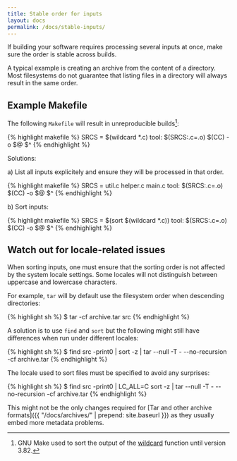 ```yaml
---
title: Stable order for inputs
layout: docs
permalink: /docs/stable-inputs/
---
```


If building your software requires processing several inputs at once,
make sure the order is stable across builds.

A typical example is creating an archive from the content of a
directory. Most filesystems do not guarantee that listing files in a
directory will always result in the same order.

Example Makefile
----------------

The following `Makefile` will result in unreproducible
builds[^sorted-wildcard]:

<div class="wrong">
{% highlight makefile %}
SRCS = $(wildcard *.c)
tool: $(SRCS:.c=.o)
	$(CC) -o $@ $^
{% endhighlight %}
</div>

Solutions:

a) List all inputs explicitely and ensure they will be processed in that order.

<div class="correct">
{% highlight makefile %}
SRCS = util.c helper.c main.c
tool: $(SRCS:.c=.o)
	$(CC) -o $@ $^
{% endhighlight %}
</div>

b) Sort inputs:

<div class="correct">
{% highlight makefile %}
SRCS = $(sort $(wildcard *.c))
tool: $(SRCS:.c=.o)
	$(CC) -o $@ $^
{% endhighlight %}
</div>

[^sorted-wildcard]: GNU Make used to sort the output of the [wildcard](https://www.gnu.org/software/make/manual/html_node/Wildcard-Function.html#Wildcard-Function) function until version 3.82.

Watch out for locale-related issues
-----------------------------------

When sorting inputs, one must ensure that the sorting order is not affected by
the system locale settings. Some locales will not distinguish between uppercase
and lowercase characters.

For example, `tar` will by default use the filesystem order when
descending directories:

<div class="wrong">
{% highlight sh %}
$ tar -cf archive.tar src
{% endhighlight %}
</div>

A solution is to use `find` and `sort` but the following might still
have differences when run under different locales:

<div class="wrong">
{% highlight sh %}
$ find src -print0 | sort -z |
    tar --null -T - --no-recursion -cf archive.tar
{% endhighlight %}
</div>

The locale used to sort files must be specified to avoid any surprises:

<div class="correct">
{% highlight sh %}
$ find src -print0 | LC_ALL=C sort -z |
    tar --null -T - --no-recursion -cf archive.tar
{% endhighlight %}
</div>

This might not be the only changes required for [Tar and other archive
formats]({{ "/docs/archives/" | prepend: site.baseurl }}) as they
usually embed more metadata problems.
